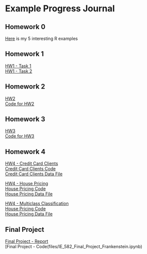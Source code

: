 # Example Progress Journal

## Homework 0

[Here](files/example_homework_0.html) is my 5 interesting R examples

## Homework 1

 [HW1 - Task 1](files/HW_1_Task1.html)  
 [HW1 - Task 2](files/HW1_Task_2.html)

## Homework 2

 [HW2](files/HW2.html)  
 [Code for HW2](files/HW2.ipynb)

## Homework 3

 [HW3](files/HW3.html)  
 [Code for HW3](files/HW3.ipynb)  

## Homework 4

 [HW4 - Credit Card Clients](files/hw4_credit_card.html)     
 [Credit Card Clients Code](files/Credit_Card_Clients.ipynb)  
 [Credit Card Clients Data File](files/UCI_Credit_Card.csv)    
    
 [HW4 - House Pricing](files/hw4_house_price.html)  
 [House Pricing Code](files/hw4_house_price.ipynb)  
 [House Pricing Data File](files/test.csv)

 [HW4 - Multiclass Classification](files/hw4_multiclass.html)  	
 [House Pricing Code](files/hw4_multiclass.ipynb)  
 [House Pricing Data File](files/data_multiclass.csv)  

## Final Project  
 [Final Project - Report](files/IE_582_Final_Project_Frankenstein.html)  
 [Final Project - Code(files/IE_582_Final_Project_Frankenstein.ipynb)